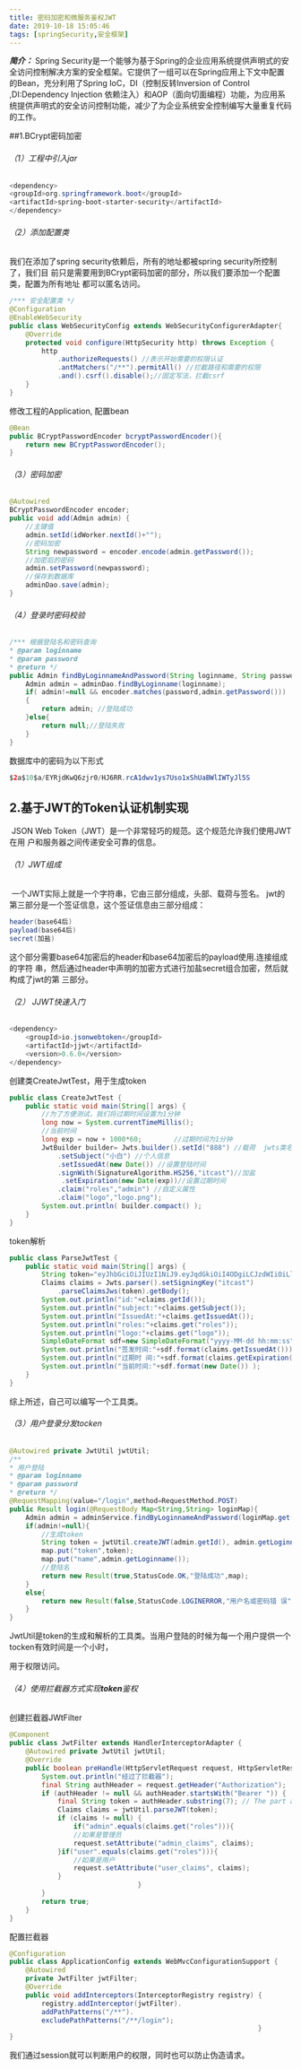 ```yaml
---
title: 密码加密和微服务鉴权JWT
date: 2019-10-18 15:05:46
tags: [springSecurity,安全框架]
---
```


***简介：*** Spring  Security是一个能够为基于Spring的企业应用系统提供声明式的安全访问控制解决方案的安全框架。它提供了一组可以在Spring应用上下文中配置的Bean，充分利用了Spring IoC，DI（控制反转Inversion of Control  ,DI:Dependency Injection  依赖注入）和AOP（面向切面编程）功能，为应用系统提供声明式的安全访问控制功能，减少了为企业系统安全控制编写大量重复代码的工作。 
<!--more-->
##1.BCrypt密码加密

###### （1）工程中引入jar

```java
<dependency> 
<groupId>org.springframework.boot</groupId> 
<artifactId>spring‐boot‐starter‐security</artifactId> 
</dependency>
```

###### （2）添加配置类

我们在添加了spring security依赖后，所有的地址都被spring security所控制了，我们目 
前只是需要用到BCrypt密码加密的部分，所以我们要添加一个配置类，配置为所有地址 
都可以匿名访问。

```java
/*** 安全配置类 */
@Configuration 
@EnableWebSecurity 
public class WebSecurityConfig extends WebSecurityConfigurerAdapter{
    @Override 
    protected void configure(HttpSecurity http) throws Exception { 
        http 
            .authorizeRequests() //表示开始需要的权限认证
            .antMatchers("/**").permitAll() //拦截路径和需要的权限			                           .anyRequest().authenticated()  //任何请求和授权                               
            .and().csrf().disable();//固定写法，拦截csrf
    }
}
```

修改工程的Application, 配置bean 

```java
@Bean 
public BCryptPasswordEncoder bcryptPasswordEncoder(){ 
    return new BCryptPasswordEncoder();
}
```

###### （3）密码加密

```java
@Autowired
BCryptPasswordEncoder encoder; 
public void add(Admin admin) { 
    //主键值
    admin.setId(idWorker.nextId()+""); 
    //密码加密
    String newpassword = encoder.encode(admin.getPassword());
    //加密后的密码 
    admin.setPassword(newpassword); 
    //保存到数据库
    adminDao.save(admin);
}
```

###### （4）登录时密码校验

```java
/*** 根据登陆名和密码查询 
* @param loginname
* @param password 
* @return */ 
public Admin findByLoginnameAndPassword(String loginname, String password){
    Admin admin = adminDao.findByLoginname(loginname); 
    if( admin!=null && encoder.matches(password,admin.getPassword())) 
    {
        return admin; //登陆成功
    }else{
        return null;//登陆失败
    } 
}
```

数据库中的密码为以下形式 

```java
$2a$10$a/EYRjdKwQ6zjr0/HJ6RR.rcA1dwv1ys7Uso1xShUaBWlIWTyJl5S
```

##  2.基于**JWT**的**Token**认证机制实现 

​    JSON Web Token（JWT）是一个非常轻巧的规范。这个规范允许我们使用JWT在用 
户和服务器之间传递安全可靠的信息。 

###### （1）JWT组成

​	一个JWT实际上就是一个字符串，它由三部分组成，头部、载荷与签名。
​	jwt的第三部分是一个签证信息，这个签证信息由三部分组成： 

```java
header(base64后)
payload(base64后)
secret(加盐)
```

​	这个部分需要base64加密后的header和base64加密后的payload使用.连接组成的字符 
串，然后通过header中声明的加密方式进行加盐secret组合加密，然后就构成了jwt的第 
三部分。 

###### （2） JJWT快速入门

```java
<dependency> 
    <groupId>io.jsonwebtoken</groupId>
    <artifactId>jjwt</artifactId> 
    <version>0.6.0</version>
</dependency>
```

创建类CreateJwtTest，用于生成token 

```java
public class CreateJwtTest {
    public static void main(String[] args) {
        //为了方便测试，我们将过期时间设置为1分钟 
        long now = System.currentTimeMillis();
        //当前时间 
        long exp = now + 1000*60;        //过期时间为1分钟 
        JwtBuilder builder= Jwts.builder().setId("888") //载荷  jwts类名
            .setSubject("小白") //个人信息
            .setIssuedAt(new Date()) //设置登陆时间
            .signWith(SignatureAlgorithm.HS256,"itcast")//加盐 
             .setExpiration(new Date(exp))//设置过期时间
            .claim("roles","admin") //自定义属性
            .claim("logo","logo.png");
        System.out.println( builder.compact() );
    } 
}
```

token解析

```java
public class ParseJwtTest {
    public static void main(String[] args) {
        String token="eyJhbGciOiJIUzI1NiJ9.eyJqdGkiOiI4ODgiLCJzdWIiOiLlsI_nmb0iLCJpYXQiO jE1MjM0MTM0NTh9.gq0J‐cOM_qCNqU_s‐d_IrRytaNenesPmqAIhQpYXHZk"; 
        Claims claims = Jwts.parser().setSigningKey("itcast")
            .parseClaimsJws(token).getBody();
        System.out.println("id:"+claims.getId()); 
        System.out.println("subject:"+claims.getSubject()); 
        System.out.println("IssuedAt:"+claims.getIssuedAt()); 
        System.out.println("roles:"+claims.get("roles")); 
        System.out.println("logo:"+claims.get("logo"));
        SimpleDateFormat sdf=new SimpleDateFormat("yyyy‐MM‐dd hh:mm:ss"); 
        System.out.println("签发时间:"+sdf.format(claims.getIssuedAt()));
        System.out.println("过期时 间:"+sdf.format(claims.getExpiration())); 
        System.out.println("当前时间:"+sdf.format(new Date()) );
    }
}
```

综上所述，自己可以编写一个工具类。

###### （3）用户登录分发tocken

```java
@Autowired private JwtUtil jwtUtil;
/**
* 用户登陆
* @param loginname 
* @param password 
* @return */ 
@RequestMapping(value="/login",method=RequestMethod.POST) 
public Result login(@RequestBody Map<String,String> loginMap){
    Admin admin = adminService.findByLoginnameAndPassword(loginMap.get("loginname"), loginMap.get("password")); 
    if(admin!=null){ 
        //生成token 
        String token = jwtUtil.createJWT(admin.getId(), admin.getLoginname(), "admin"); Map map=new HashMap();
        map.put("token",token);
        map.put("name",admin.getLoginname());
        //登陆名
        return new Result(true,StatusCode.OK,"登陆成功",map);
    }
    else{
        return new Result(false,StatusCode.LOGINERROR,"用户名或密码错 误");
    } 
}
```

JwtUtil是token的生成和解析的工具类。当用户登陆的时候为每一个用户提供一个tocken有效时间是一个小时，

用于权限访问。

###### （4）使用拦截器方式实现**token**鉴权 

创建拦截器JWtFilter

```java
@Component
public class JwtFilter extends HandlerInterceptorAdapter { 
    @Autowired private JwtUtil jwtUtil;
    @Override 
    public boolean preHandle(HttpServletRequest request, HttpServletResponse response, Object handler) throws Exception {
        System.out.println("经过了拦截器"); 
        final String authHeader = request.getHeader("Authorization");
        if (authHeader != null && authHeader.startsWith("Bearer ")) {
            final String token = authHeader.substring(7); // The part after "Bearer " 
            Claims claims = jwtUtil.parseJWT(token);
            if (claims != null) { 
                if("admin".equals(claims.get("roles"))){
                //如果是管理员
                request.setAttribute("admin_claims", claims); 
            }if("user".equals(claims.get("roles"))){
                //如果是用户 
                request.setAttribute("user_claims", claims); 
            }
                                } 
        }
        return true; 
    } 
}
```

配置拦截器

```java
@Configuration 
public class ApplicationConfig extends WebMvcConfigurationSupport { 
    @Autowired 
    private JwtFilter jwtFilter; 
    @Override
    public void addInterceptors(InterceptorRegistry registry) {        
        registry.addInterceptor(jwtFilter).
        addPathPatterns("/**").
        excludePathPatterns("/**/login");
                                                              }
}
```

我们通过session就可以判断用户的权限，同时也可以防止伪造请求。